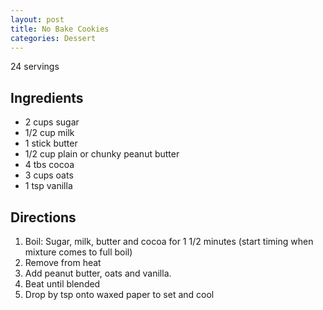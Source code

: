 ```yaml
---
layout: post
title: No Bake Cookies
categories: Dessert
---
```


24 servings

## Ingredients 

- 2 cups sugar
- 1/2 cup milk
- 1 stick butter
- 1/2 cup plain or chunky peanut butter
- 4 tbs cocoa
- 3 cups oats
- 1 tsp vanilla



## Directions

1. Boil: Sugar, milk, butter and cocoa for 1 1/2 minutes (start timing when mixture comes to full boil)
2. Remove from heat
3. Add peanut butter, oats and vanilla. 
4. Beat until blended
5. Drop by tsp onto waxed paper to set and cool





